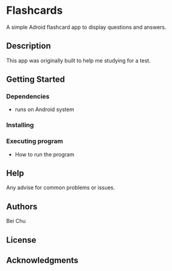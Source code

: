 # Flashcards
A simple Adroid flashcard app to display questions and answers. 

## Description

This app was originally built to help me studying for a test.

## Getting Started

### Dependencies

* runs on Android system

### Installing


### Executing program

* How to run the program

## Help

Any advise for common problems or issues.

## Authors

Bei Chu

## License


## Acknowledgments
